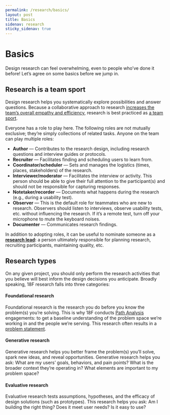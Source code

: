 ```yaml
---
permalink: /research/basics/
layout: post
title: Basics
sidenav: research
sticky_sidenav: true
---
```


# Basics

Design research can feel overwhelming, even to people who’ve done it before! Let’s agree on some basics before we jump in.

## Research is a team sport

Design research helps you systematically explore possibilities and answer questions. Because a collaborative approach to research [increases the team’s overall empathy and efficiency](https://18f.gsa.gov/2016/08/16/what-happens-when-the-whole-team-joins-user-interviews/), research is best practiced as [a team sport](http://www.myddelton.co.uk/blog/user-research-is-a-team-sport). 

Everyone has a role to play here. The following roles are not mutually exclusive; they’re simply collections of related tasks. Anyone on the team can play multiple roles:

- **Author** — Contributes to the research design, including research questions and interview guides or protocols.
- **Recruiter** — Facilitates finding and scheduling users to learn from. 
- **Coordinator/scheduler** — Sets and manages the logistics (times, places, stakeholders) of the research.
- **Interviewer/moderator** — Facilitates the interview or activity. This person should be able to give their full attention to the participant(s) and should not be responsible for capturing responses.
- **Notetaker/recorder** — Documents what happens during the research (e.g., during a usability test).
- **Observer** — This is the default role for teammates who are new to research. Observers should listen to interviews, observe usability tests, etc. without influencing the research. If it’s a remote test, turn off your microphone to mute the keyboard noises. 
- **Documenter** — Communicates research findings.

In addition to adopting roles, it can be useful to nominate someone as a **[research lead](https://github.com/18F/ux-guide/blob/master/_pages/resources/research-lead.md):** a person ultimately responsible for planning research, recruiting participants, maintaining quality, etc. 


## Research types

On any given project, you should only perform the research activities that you believe will best inform the design decisions you anticipate. Broadly speaking, 18F research falls into three categories:

#### Foundational research

Foundational research is the research you do before you know the problem(s) you’re solving. This is why 18F conducts [Path Analysis](https://github.com/18F/path-analysis) engagements: to get a baseline understanding of the problem space we’re working in and the people we’re serving. This research often results in a [problem statement](https://github.com/18F/path-analysis/blob/master/approach.md#2-draft-a-problem-statement). 

#### Generative research

Generative research helps you better frame the problem(s) you’ll solve, spark new ideas, and reveal opportunities. Generative research helps you ask: What are my users’ goals, behaviors, and pain points? What is the broader context they’re operating in? What elements are important to my problem space?

#### Evaluative research

Evaluative research tests assumptions, hypotheses, and the efficacy of design solutions (such as prototypes). This research helps you ask: Am I building the right thing? Does it meet user needs? Is it easy to use?
